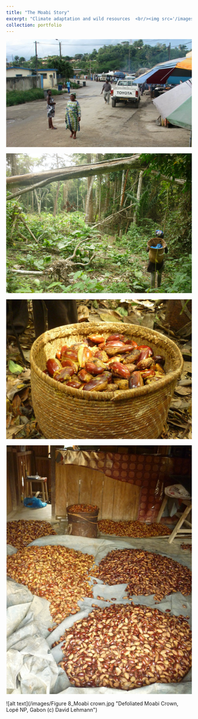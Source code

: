 ```yaml
---
title: "The Moabi Story"
excerpt: "Climate adaptation and wild resources  <br/><img src='/images/Moabi.png'>"
collection: portfolio
---
```


![alt text](/images/gabon1.png "")

![alt text](/images/gabon2.png "")

![alt text](/images/gabon5.png "")

![alt text](/images/gabon7.png "")

![alt text](/images/Figure 8_Moabi crown.jpg "Defoliated Moabi Crown, Lopé NP, Gabon (c) David Lehmann")




